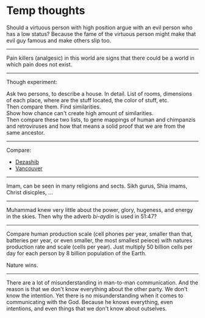 # Temp thoughts

Should a virtuous person with high position argue with an evil person who has a low status?
Because the fame of the virtuous person might make that evil guy famous and make others slip too.

---

Pain killers (analgesic) in this world are signs that there could be a world in which pain does not exist.

---

Though experiment:

Ask two persons, to describe a house. In detail. List of rooms, dimensions of each place, where are the stuff located, the color of stuff, etc.   
Then compare them. Find similarities.   
Show how chance can't create high amount of similarities.   
Then compare these two lists, to gene mappings of human and chimpanzis and retroviruses and how that means a solid proof that we are from the same ancestor.

---

Compare:
- [Dezashib](https://www.google.com/maps/@35.8064606,51.4516351,15z)
- [Vancouver](https://www.google.com/maps/place/Vancouver,+BC,+Canada/@49.2350143,-123.1144697,13z/data=!4m5!3m4!1s0x548673f143a94fb3:0xbb9196ea9b81f38b!8m2!3d49.2827291!4d-123.1207375)

---

Imam, can be seen in many religions and sects. Sikh gurus, Shia imams, Christ disicples, ...

---

Muhammad knew very little about the power, glory, hugeness, and energy in the skies. Then why the adverb *bi-aydin* is used in 51:47?

---

Compare human production scale (cell phones per year, smaller than that, batteries per year, or even smaller, the most smallest peiece) with natures production rate and scale (cells per year). Just multiply 50 billion cells per day for each person by 8 billion population of the Earth.

Nature wins.

---

There are a lot of misunderstanding in man-to-man communication. And the reason is that we don't know everything about the other party. We don't know the intention.
Yet there is no misunderstanding when it comes to communicating with the God. Because he knows everything, even intentions, and even things that we don't know about outselves.
